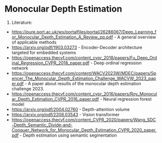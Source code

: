 # Monocular Depth Estimation

1. Literature:
 - https://pure.port.ac.uk/ws/portalfiles/portal/26286067/Deep_Learning_for_Monocular_Depth_Estimation_A_Review_pp.pdf - A general overview of applicable methods
 - https://arxiv.org/pdf/1903.03273 - Encoder-Decoder architecture targeted for embedded systems
 - https://openaccess.thecvf.com/content_cvpr_2018/papers/Fu_Deep_Ordinal_Regression_CVPR_2018_paper.pdf - Deep ordinal regression network
 - https://openaccess.thecvf.com/content/WACV2023W/MDEC/papers/Spencer_The_Monocular_Depth_Estimation_Challenge_WACVW_2023_paper.pdf - A paper about results of the monocular depth estimation challenge 2023.
 - https://openaccess.thecvf.com/content_cvpr_2016/papers/Roy_Monocular_Depth_Estimation_CVPR_2016_paper.pdf - Neural regression forest model
 - https://arxiv.org/pdf/2004.02760 - Depth-attention volume
 - https://arxiv.org/pdf/2208.03543 - Vision transformer
 - https://openaccess.thecvf.com/content_CVPR_2020/papers/Wang_SDC-Depth_Semantic_Divide-and-Conquer_Network_for_Monocular_Depth_Estimation_CVPR_2020_paper.pdf - Depth estimation using semantic segmentation